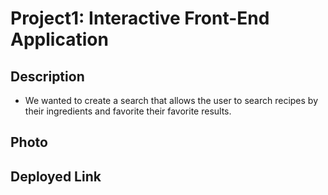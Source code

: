 # Project1: Interactive Front-End Application

## Description
 - We wanted to create a search that allows the user to search recipes by their ingredients and favorite their favorite results.

## Photo


## Deployed Link